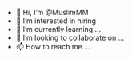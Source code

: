 - 👋 Hi, I’m @MuslimMM
- 👀 I’m interested in hiring
- 🌱 I’m currently learning ...
- 💞️ I’m looking to collaborate on ...
- 📫 How to reach me ...

<!---
MuslimMM/MuslimMM is a ✨ special ✨ repository because its `README.md` (this file) appears on your GitHub profile.
You can click the Preview link to take a look at your changes.
--->
